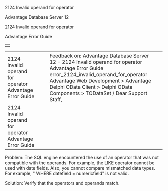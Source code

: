 2124 Invalid operand for operator




Advantage Database Server 12  

2124 Invalid operand for operator

Advantage Error Guide

|  |
| --- |
|  |

|  |  |  |  |  |
| --- | --- | --- | --- | --- |
| 2124 Invalid operand for operator  Advantage Error Guide |  |  | Feedback on: Advantage Database Server 12 - 2124 Invalid operand for operator Advantage Error Guide error\_2124\_invalid\_operand\_for\_operator Advantage Web Development > Advantage Delphi OData Client > Delphi OData Components > TODataSet / Dear Support Staff, |  |
| 2124 Invalid operand for operator  Advantage Error Guide |  |  |  |  |

Problem: The SQL engine encountered the use of an operator that was not compatible with the operands. For example, the LIKE operator cannot be used with date fields. Also, you cannot compare mismatched data types. For example, " WHERE datefield = numericfield" is not valid.

Solution: Verify that the operators and operands match.
